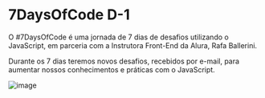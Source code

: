 # 7DaysOfCode  D-1
O #7DaysOfCode é uma jornada de 7 dias de desafios utilizando o JavaScript, em parceria com a Instrutora Front-End da Alura, Rafa Ballerini.

Durante os 7 dias teremos novos desafios, recebidos por e-mail, para aumentar nossos conhecimentos e práticas com o JavaScript. 

![image](https://github.com/Ayla-Carolina/-7DaysOfCode-D-1/assets/84017026/9e1f1339-decd-449e-9b61-b33cab54d2b5)
